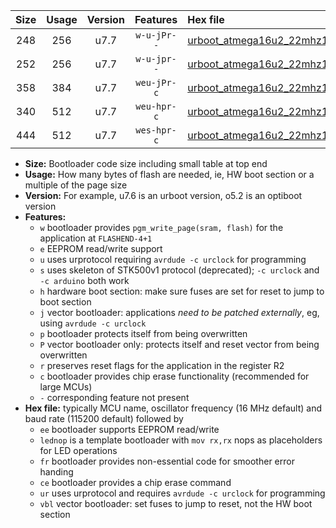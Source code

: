 |Size|Usage|Version|Features|Hex file|
|:-:|:-:|:-:|:-:|:--|
|248|256|u7.7|`w-u-jPr--`|[urboot_atmega16u2_22mhz1184_38400bps_lednop_ur_vbl.hex](https://raw.githubusercontent.com/stefanrueger/urboot.hex/main/mcus/atmega16u2/fcpu_22mhz1184/38400_bps/urboot_atmega16u2_22mhz1184_38400bps_lednop_ur_vbl.hex)|
|252|256|u7.7|`w-u-jpr--`|[urboot_atmega16u2_22mhz1184_38400bps_lednop_fr_ur_vbl.hex](https://raw.githubusercontent.com/stefanrueger/urboot.hex/main/mcus/atmega16u2/fcpu_22mhz1184/38400_bps/urboot_atmega16u2_22mhz1184_38400bps_lednop_fr_ur_vbl.hex)|
|358|384|u7.7|`weu-jPr-c`|[urboot_atmega16u2_22mhz1184_38400bps_ee_lednop_fr_ce_ur_vbl.hex](https://raw.githubusercontent.com/stefanrueger/urboot.hex/main/mcus/atmega16u2/fcpu_22mhz1184/38400_bps/urboot_atmega16u2_22mhz1184_38400bps_ee_lednop_fr_ce_ur_vbl.hex)|
|340|512|u7.7|`weu-hpr-c`|[urboot_atmega16u2_22mhz1184_38400bps_ee_lednop_fr_ce_ur.hex](https://raw.githubusercontent.com/stefanrueger/urboot.hex/main/mcus/atmega16u2/fcpu_22mhz1184/38400_bps/urboot_atmega16u2_22mhz1184_38400bps_ee_lednop_fr_ce_ur.hex)|
|444|512|u7.7|`wes-hpr-c`|[urboot_atmega16u2_22mhz1184_38400bps_ee_lednop_fr_ce.hex](https://raw.githubusercontent.com/stefanrueger/urboot.hex/main/mcus/atmega16u2/fcpu_22mhz1184/38400_bps/urboot_atmega16u2_22mhz1184_38400bps_ee_lednop_fr_ce.hex)|

- **Size:** Bootloader code size including small table at top end
- **Usage:** How many bytes of flash are needed, ie, HW boot section or a multiple of the page size
- **Version:** For example, u7.6 is an urboot version, o5.2 is an optiboot version
- **Features:**
  + `w` bootloader provides `pgm_write_page(sram, flash)` for the application at `FLASHEND-4+1`
  + `e` EEPROM read/write support
  + `u` uses urprotocol requiring `avrdude -c urclock` for programming
  + `s` uses skeleton of STK500v1 protocol (deprecated); `-c urclock` and `-c arduino` both work
  + `h` hardware boot section: make sure fuses are set for reset to jump to boot section
  + `j` vector bootloader: applications *need to be patched externally*, eg, using `avrdude -c urclock`
  + `p` bootloader protects itself from being overwritten
  + `P` vector bootloader only: protects itself and reset vector from being overwritten
  + `r` preserves reset flags for the application in the register R2
  + `c` bootloader provides chip erase functionality (recommended for large MCUs)
  + `-` corresponding feature not present
- **Hex file:** typically MCU name, oscillator frequency (16 MHz default) and baud rate (115200 default) followed by
  + `ee` bootloader supports EEPROM read/write
  + `lednop` is a template bootloader with `mov rx,rx` nops as placeholders for LED operations
  + `fr` bootloader provides non-essential code for smoother error handing
  + `ce` bootloader provides a chip erase command
  + `ur` uses urprotocol and requires `avrdude -c urclock` for programming
  + `vbl` vector bootloader: set fuses to jump to reset, not the HW boot section

